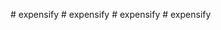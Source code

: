 

#   e x p e n s i f y  
 #   e x p e n s i f y  
 #   e x p e n s i f y  
 #   e x p e n s i f y  
 